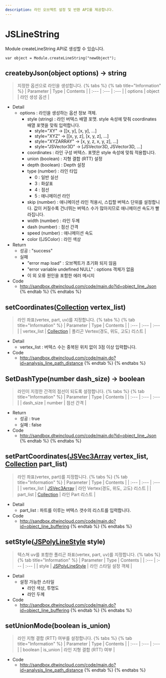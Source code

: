 ```yaml
---
description: 라인 오브젝트 설정 및 반환 API를 제공합니다.
---
```


# JSLineString

Module createLineString API로 생성할 수 있습니다.

```text
var object = Module.createLineString("newObject");
```

## createbyJson\(object options\) → string
> 지정한 옵션으로 라인을 생성합니다.
{% tabs %}
{% tab title="Information" %}
| Parameter | Type | Contents |
| :--- | :--- | :--- |
| options | object | 라인 생성 옵션 |
* Detail
  * options : 라인을 생성하는 옵션 정보 객체.
    - style (string) : 라인 버텍스 배열 포맷. style 속성에 맞춰 coordinates 배열 포맷을 맞춰 입력합니다.
        - style="XY" → [[x, y], [x, y], ...]
        - style="XYZ" → [[x, y, z], [x, y, z], ...]
        - style="XYZARRAY" → [x, y, z, x, y, z], ...]
        - style="JSVector3D" → [JSVector3D, JSVector3D, ...]
    - coordinates : 라인 구성 버텍스. 포맷은 style 속성에 맞춰 적용합니다.
    - union (boolean) : 지형 결합 (RTT) 설정
    - depth (boolean) : Depth 설정
    - type (number) : 라인 타입
        - 0 : 일반 실선
        - 3 : 화살표
        - 4 : 점선
        - 5 : 애니메이션 라인
    - skip (number) : 애니메이션 라인 적용시, 스킵할 버텍스 단위를 설정합니다. 값이 커질수록 건너뛰는 버텍스 수가 많아지므로 애니메이션 속도가 빨라집니다.
    - width (number) : 라인 두께
    - dash (number) : 점선 간격
    - speed (number) : 애니메이션 속도
    - color ([JSColor[](JSColor.md)) : 라인 색상
* Return
  * 성공 : "success"
  * 실패
    - "error map load" : 오브젝트가 초기화 되지 않음
    - "error variable undefined NULL" : options 객체가 없음
    - 이 외 오류 원인을 포함한 에러 메시지
* Code
  * http://sandbox.dtwincloud.com/code/main.do?id=object_line_Json
{% endtab %}
{% endtabs %}

## setCoordinates\([Collection](Collection.md) vertex_list\)
> 라인 좌표\(vertex, part, uv\)를 지정합니다.
{% tabs %}
{% tab title="Information" %}
| Parameter | Type | Contents |
| :--- | :--- | :--- |
| vertex_list | [Collection](Collection.md) | 폴리곤 Vertex\(경도, 위도, 고도\) 리스트 |
* Detail
  * vertex_list : 버텍스 수는 중복된 위치 없이 3점 이상 입력합니다.
* Code
  * http://sandbox.dtwincloud.com/code/main.do?id=analysis_line_path_distance
{% endtab %}
{% endtabs %}

## SetDashType\(number dash_size\) → boolean
> 라인이 지정한 간격의 점선이 되도록 설정합니다.
{% tabs %}
{% tab title="Information" %}
| Parameter | Type | Contents |
| :--- | :--- | :--- |
| dash_size | number | 점선 간격 |
* Return
  * 성공 : true
  * 실패 : false
* Code
  * http://sandbox.dtwincloud.com/code/main.do?id=object_line_Json
{% endtab %}
{% endtabs %}

## setPartCoordinates\([JSVec3Array](JSVec3Array.md) vertex_list, [Collection](Collection.md) part_list\)
> 라인 좌표\(vertex, part\)를 지정합니다.
{% tabs %}
{% tab title="Information" %}
| Parameter | Type | Contents |
| :--- | :--- | :--- |
| vertex_list | [JSVec3Array](JSVec3Array.md) | 라인 Vertex\(경도, 위도, 고도\) 리스트 |
| part_list | [Collection](Collection.md) | 라인 Part 리스트 |
* Detail
  * part_list : 파트를 이루는 버텍스 갯수의 리스트를 입력합니다.
* Code
  * http://sandbox.dtwincloud.com/code/main.do?id=object_line_buffering
{% endtab %}
{% endtabs %}

## setStyle\([JSPolyLineStyle](JSPolyLineStyle.md) style\)
> 텍스쳐 uv를 포함한 폴리곤 좌표\(vertex, part, uv\)를 지정합니다.
{% tabs %}
{% tab title="Information" %}
| Parameter | Type | Contents |
| :--- | :--- | :--- |
| style | [JSPolyLineStyle](JSPolyLineStyle.md) | 라인 스타일 설정 객체 |
* Detail
  * 설정 가능한 스타일
    - 라인 색상, 투명도
    - 라인 두께
* Code
  * http://sandbox.dtwincloud.com/code/main.do?id=object_line_buffering
{% endtab %}
{% endtabs %}

## setUnionMode\(boolean is_union)
> 라인 지형 결합 (RTT) 여부를 설정합니다.
{% tabs %}
{% tab title="Information" %}
| Parameter | Type | Contents |
| :--- | :--- | :--- |
| boolean | is_union | 라인 지형 결합 (RTT) 여부 |
* Code
  * http://sandbox.dtwincloud.com/code/main.do?id=analysis_line_path_distance
{% endtab %}
{% endtabs %}